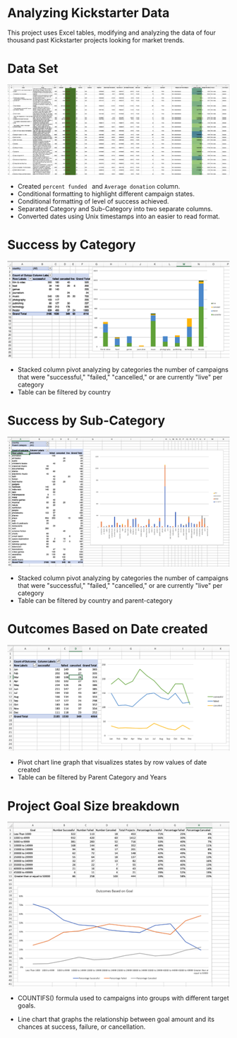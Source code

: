 # Analyzing Kickstarter Data

This project uses Excel tables, modifying and analyzing the data of four thousand past Kickstarter projects looking for market trends.


# Data Set
![Kickstarter Table](Images/FullTable.PNG)

- Created `percent funded ` and `Average donation` column.
- Conditional formatting to highlight different campaign states.
- Conditional formatting of level of success achieved.
- Separated Category and Sub-Category into two separate columns.
- Converted dates using Unix timestamps into an easier to read format.


# Success by Category

![Category Stats](Images/CategoryStats.PNG)


- Stacked column pivot analyzing by categories the number of campaigns that were "successful," "failed," "cancelled," or are currently "live" per category
- Table can be filtered by country

# Success by Sub-Category
![Subcategory Stats](Images/SubcategoryStats.PNG)

- Stacked column pivot analyzing by categories the number of campaigns that were "successful," "failed," "cancelled," or are currently "live" per category
- Table can be filtered by country and parent-category

# Outcomes Based on Date created

![Outcomes Based on Launch Date](Images/LaunchDateOutcomes.PNG)

- Pivot chart line graph that visualizes states by row values of date created
- Table can be filtered by Parent Category and Years

# Project Goal Size breakdown

 ![Goal Outcomes](Images/GoalOutcomes.PNG)
 - COUNTIFS() formula used to campaigns into groups with different target goals.

 - Line chart that graphs the relationship between goal amount and its chances at success, failure, or cancellation.

